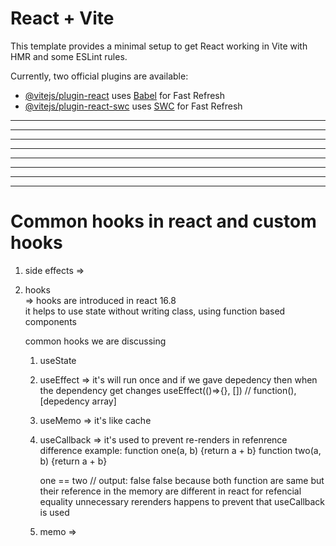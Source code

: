 # React + Vite

This template provides a minimal setup to get React working in Vite with HMR and some ESLint rules.

Currently, two official plugins are available:

- [@vitejs/plugin-react](https://github.com/vitejs/vite-plugin-react/blob/main/packages/plugin-react/README.md) uses [Babel](https://babeljs.io/) for Fast Refresh
- [@vitejs/plugin-react-swc](https://github.com/vitejs/vite-plugin-react-swc) uses [SWC](https://swc.rs/) for Fast Refresh

----------------------------------------------------------------------------
----------------------------------------------------------------------------
----------------------------------------------------------------------------
----------------------------------------------------------------------------
----------------------------------------------------------------------------
----------------------------------------------------------------------------
<!-- ***************** hooks ********************* -->
----------------------------------------------------------------------------
----------------------------------------------------------------------------
# Common hooks in react and custom hooks

1. side effects 
=> 

2. hooks    
=> hooks are introduced in react 16.8   
    it helps to use state without writing class, using function based components    
    
    common hooks we are discussing

    1. useState

    2. useEffect => it's will run once and if we gave depedency then when the dependency get changes
    useEffect(()=>{}, []) // function(), [depedency array]
    
    3. useMemo => it's like cache

    4. useCallback => it's used to prevent re-renders in refenrence difference
        example: 
        function one(a, b) {return a + b}
        function two(a, b) {return a + b}

        one == two // output: false
        false because both function are same but their reference in the memory are different
        in react for refencial equality unnecessary rerenders happens to prevent that useCallback is used

    5. memo =>

